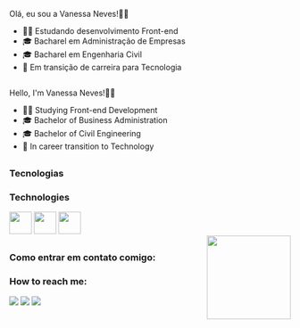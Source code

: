 <div style="display: inline_block">

 Olá, eu sou a Vanessa Neves!👩‍🦰 

- 👩‍💻 Estudando desenvolvimento Front-end
- 🎓 Bacharel em Administração de Empresas
- 🎓 Bacharel em Engenharia Civil
- 🔁 Em transição de carreira para Tecnologia

##
 Hello, I'm Vanessa Neves!👩‍🦰 

- 👩‍💻 Studying Front-end Development
- 🎓 Bachelor of Business Administration
- 🎓 Bachelor of Civil Engineering
- 🔁 In career transition to Technology
</div>

##

  <h3> Tecnologias </h3>
  <h3> Technologies </h3>
    
  <div style="display: inline_block">  
            <img src="https://cdn.jsdelivr.net/gh/devicons/devicon/icons/html5/html5-original.svg" width="40" height="40" />  
            <img src="https://cdn.jsdelivr.net/gh/devicons/devicon/icons/css3/css3-original.svg" width="40" height="40" />     
            <img src="https://cdn.jsdelivr.net/gh/devicons/devicon/icons/javascript/javascript-original.svg" width="40" height="40" />            
       </div>
  
<img align="right" src="https://media.discordapp.net/attachments/1019327557184798753/1019329729737801768/6t9slj.gif" width="150" height="150"/> 
  
  ##
  
  <h3> Como entrar em contato comigo:</h3>
  <h3> How to reach me:</h3>
  <div style="display: inline_block">    
<a href = "mailto:vanessaneves.dev@gmail.com"><img src="https://img.shields.io/badge/Gmail-D14836?style=for-the-badge&logo=gmail&logoColor=white" target="_blank"></a>
<a href="https://www.linkedin.com/public-profile/settings?trk=d_flagship3_profile_self_view_public_profile" target="_blank"><img src="https://img.shields.io/badge/-LinkedIn-%230077B5?style=for-the-badge&logo=linkedin&logoColor=white" target="_blank"></a>   
 <a href="Vanessa Neves#5860"> <img src="https://img.shields.io/badge/Discord-7289DA?style=for-the-badge&logo=discord&logoColor=white" target="_blank"></a>
  </div>
  
